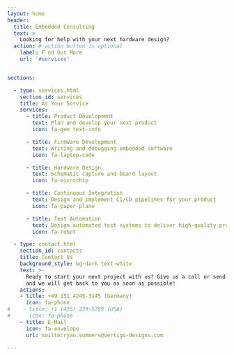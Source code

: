 ```yaml
---
layout: home
header:
  title: Embedded Consulting
  text: >
    Looking for help with your next hardware design?
  action: # action button is optional
    label: F nd Out More
    url: '#services'


sections:

  - type: services.html
    section_id: services
    title: At Your Service
    services:
      - title: Product Development
        text: Plan and develop your next product
        icon: fa-gem text-info

      - title: Firmware Development
        text: Writing and debugging embedded software
        icon: fa-laptop-code

      - title: Hardware Design
        text: Schematic capture and board layout
        icon: fa-microchip

      - title: Continuous Integration
        text: Design and implement CI/CD pipelines for your product
        icon: fa-paper-plane

      - title: Test Automation
        text: Design automated test systems to deliver high-quality products
        icon: fa-robot

  - type: contact.html
    section_id: contacts
    title: Contact Us
    background_style: bg-dark text-white
    text: >-
      Ready to start your next project with us? Give us a call or send us an email
      and we will get back to you as soon as possible!
    actions:
    - title: +49 151 4245-3145 (Germany)
      icon: fa-phone
#    - title: +1 (425) 239-5709 (USA)
#      icon: fa-phone
    - title: E-Mail
      icon: fa-envelope
      url: mailto:ryan.summers@vertigo-designs.com

---
```

